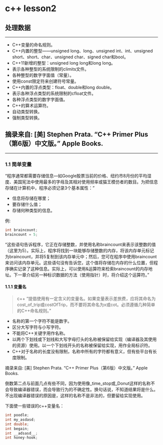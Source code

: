 # c++ lesson2

## 处理数据
------------
* C++变量的命名规则。
* C++内置的整型——unsigned long、long、unsigned int、int、unsigned short、short、char、unsigned char、signed char和bool。
* C++11新增的整型：unsigned long long和long long。
* 表示各种整型的系统限制的climits文件。
* 各种整型的数字字面值（常量）。
* 使用const限定符来创建符号常量。
* C++内置的浮点类型：float、double和long double。
* 表示各种浮点类型的系统限制的cfloat文件。
* 各种浮点类型的数字字面值。
* C++的算术运算符。
* 自动类型转换。
* 强制类型转换。

摘录来自: [美] Stephen Prata. “C++ Primer Plus（第6版）中文版。” Apple Books. 
----------------------

--------

### 1.1 简单变量

“程序通常都需要存储信息—如Google股票当前的价格、纽约市8月份的平均湿度、美国宪法中使用最多的字母及其相对使用频率或猫王模仿者的数目。为把信息存储在计算机中，程序必须记录3个基本属性：”


* 信息将存储在哪里；
* 要存储什么值；
* 存储何种类型的信息。

例:

```c++
int braincount;
braincount = 5;
```
“这些语句告诉程序，它正在存储整数，并使用名称braincount来表示该整数的值（这里为5）。实际上，程序将找到一块能够存储整数的内存，将该内存单元标记为braincount，并将5复制到该内存单元中；然后，您可在程序中使用braincount来访问该内存单元。这些语句没有告诉您，这个值将存储在内存的什么位置，但程序确实记录了这种信息。实际上，可以使用&运算符来检索braincount的内存地址。下一章介绍另一种标识数据的方法（使用指针）时，将介绍这个运算符。”


#### 1.1.1 变量名

> c++ “提倡使用有一定含义的变量名。如果变量表示差旅费，应将其命名为cost_of_trip或costOfTrip，而不要将其命名为x或cot。必须遵循几种简单的C++命名规则。”

* 名称的第一个字符不能是数字。
* 区分大写字符与小写字符。
* 不能将C++关键字用作名称。
* 以两个下划线或下划线和大写字母打头的名称被保留给实现（编译器及其使用的资源）使用。以一个下划线开头的名称被保留给实现，用作全局标识符。
* C++对于名称的长度没有限制，名称中所有的字符都有意义，但有些平台有长度限制。

摘录来自: [美] Stephen Prata. “C++ Primer Plus（第6版）中文版。” Apple Books. 

倒数第二点与前面几点有些不同，因为使用像_time_stop或_Donut这样的名称不会导致编译器错误，而会导致行为的不确定性。换句话说，不知道结果将是什么。不出现编译器错误的原因是，这样的名称不是非法的，但要留给实现使用。

下面使一些错误的c++变量名：

```c++
int poodle;
int my_asdasd;
int double;
int begain;
int __adsasd__;
int honey-hook;
```





